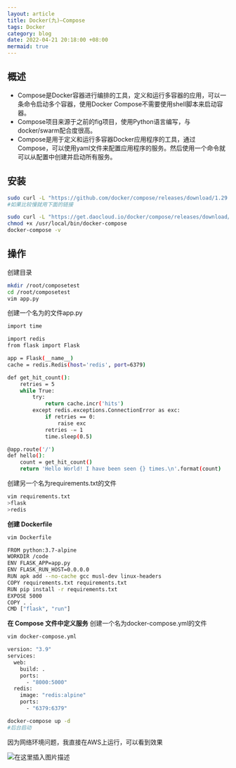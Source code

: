 ```yaml
---
layout: article
title: Docker(九)—Compose
tags: Docker
category: blog
date: 2022-04-21 20:18:00 +08:00
mermaid: true
---
```

## 概述
- Compose是Docker容器进行编排的工具，定义和运行多容器的应用，可以一条命令启动多个容器，使用Docker Compose不需要使用shell脚本来启动容器。
- Compose项目来源于之前的fig项目，使用Python语言编写，与docker/swarm配合度很高。
- Compose是用于定义和运行多容器Docker应用程序的工具，通过Compose，可以使用yaml文件来配置应用程序的服务。然后使用一个命令就可以从配置中创建并启动所有服务。

## 安装 

```bash
sudo curl -L "https://github.com/docker/compose/releases/download/1.29.2/docker-compose-$(uname -s)-$(uname -m)" -o /usr/local/bin/docker-compose
#如果比较慢就用下面的链接
```

```bash
sudo curl -L "https://get.daocloud.io/docker/compose/releases/download/1.29.2/docker-compose-$(uname -s)-$(uname -m)" -o /usr/local/bin/docker-compose
chmod +x /usr/local/bin/docker-compose
docker-compose -v
```
## 操作
创建目录
```bash
mkdir /root/composetest
cd /root/composetest
vim app.py
```
创建一个名为的文件app.py
```bash
import time

import redis
from flask import Flask

app = Flask(__name__)
cache = redis.Redis(host='redis', port=6379)

def get_hit_count():
    retries = 5
    while True:
        try:
            return cache.incr('hits')
        except redis.exceptions.ConnectionError as exc:
            if retries == 0:
                raise exc
            retries -= 1
            time.sleep(0.5)

@app.route('/')
def hello():
    count = get_hit_count()
    return 'Hello World! I have been seen {} times.\n'.format(count)
```
创建另一个名为requirements.txt的文件
```bash
vim requirements.txt
>flask
>redis
```
**创建 Dockerfile**

```bash
vim Dockerfile
```

```bash
FROM python:3.7-alpine
WORKDIR /code
ENV FLASK_APP=app.py
ENV FLASK_RUN_HOST=0.0.0.0
RUN apk add --no-cache gcc musl-dev linux-headers
COPY requirements.txt requirements.txt
RUN pip install -r requirements.txt
EXPOSE 5000
COPY . .
CMD ["flask", "run"]
```
**在 Compose 文件中定义服务**
创建一个名为docker-compose.yml的文件

```bash
vim docker-compose.yml
```

```bash
version: "3.9"
services:
  web:
    build: .
    ports:
      - "8000:5000"
  redis:
    image: "redis:alpine"
    ports:
      - "6379:6379"
```

```bash
docker-compose up -d
#后台启动
```

因为网络环境问题，我直接在AWS上运行，可以看到效果

![在这里插入图片描述](https://img-blog.csdnimg.cn/e539c2a4043b463e9bdc75d760cf39b8.png?x-oss-process=image/watermark,type_d3F5LXplbmhlaQ,shadow_50,text_Q1NETiBAeXV0YW9fNTE3,size_20,color_FFFFFF,t_70,g_se,x_16)

